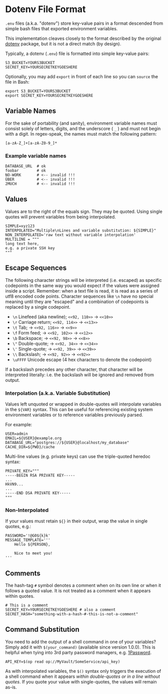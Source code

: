 # Dotenv File Format

`.env` files (a.k.a. "dotenv") store key-value pairs in a format descended from
simple bash files that exported environment variables.

This implementation cleaves closely to the format described by the original [dotenv](https://github.com/bkeepers/dotenv) package, but it is not a direct match (by design).

Typically, a dotenv (`.env`) file is formatted into simple key-value pairs:

    S3_BUCKET=YOURS3BUCKET
    SECRET_KEY=YOURSECRETKEYGOESHERE

Optionally, you may add `export` in front of each line so you can `source` the file in Bash:

    export S3_BUCKET=YOURS3BUCKET
    export SECRET_KEY=YOURSECRETKEYGOESHERE

## Variable Names

For the sake of portability (and sanity), environment variable names must consist solely of letters, digits, and the underscore ( `_` ) and must not begin with a digit. In regex-speak, the names must match the following pattern:

    [a-zA-Z_]+[a-zA-Z0-9_]*

### Example variable names

    DATABASE_URL  # ok  
    foobar        # ok  
    NO-WORK       # <-- invalid !!!
    ÜBER          # <-- invalid !!!
    2MUCH         # <-- invalid !!!

## Values

Values are to the right of the equals sign. They may be quoted.
Using single quotes will prevent variables from being interpolated.

    SIMPLE=xyz123
    INTERPOLATED="Multiple\nLines and variable substitution: ${SIMPLE}"
    NON_INTERPOLATED='raw text without variable interpolation'
    MULTILINE = """
    long text here,
    e.g. a private SSH key
    """

## Escape Sequences

The following character strings will be interpreted (i.e. escaped) as specific codepoints in the same way you would expect if the values were assigned inside a script. Remember: when a text file is read, it is read as a series of utf8 encoded code points. Character sequences like `\n` have no special meaning until they are "escaped" and a combination of codepoints is replaced by a single codepoint.

- `\n` Linefeed (aka newline); `<<92, 110>>` -> `<<10>>`
- `\r` Carriage return; `<<92, 114>>` -> `<<13>>`
- `\t` Tab; -> `<<92, 116>>` -> `<<9>>`
- `\f` Form feed; -> `<<92, 102>>` -> `<<12>>`
- `\b` Backspace; -> `<<92, 98>>` -> `<<8>>`
- `\"` Double-quote; ->  `<<92, 34>>` -> `<<34>>`
- `\'` Single-quote; -> `<<92, 39>>` -> `<<39>>`
- `\\` Backslash; -> `<<92, 92>>` -> `<<92>>`
- `\uFFFF` Unicode escape (4 hex characters to denote the codepoint)

If a backslash precedes any other character, that character will be interpreted literally: i.e. the backslash will be ignored and removed from output.

### Interpolation (a.k.a. Variable Substitution)

Values left unquoted or wrapped in double-quotes will interpolate variables in the `${VAR}` syntax. This can be useful for referencing existing system environment variables or to reference variables previously parsed.

For example:

    USER=admin
    EMAIL=${USER}@example.org
    DATABASE_URL="postgres://${USER}@localhost/my_database"
    CACHE_DIR=${PWD}/cache

Multi-line values (e.g. private keys) can use the triple-quoted heredoc syntax:

    PRIVATE_KEY="""
    -----BEGIN RSA PRIVATE KEY-----
    ...
    HkVN9...
    ...
    -----END DSA PRIVATE KEY-----
    """

### Non-Interpolated

If your values must retain `${}` in their output, wrap the value in single quotes, e.g.:

    PASSWORD='!@G0${k}k'
    MESSAGE_TEMPLATE='''
        Hello ${PERSON},

        Nice to meet you!
    '''

## Comments

The hash-tag `#` symbol denotes a comment when on its own line or when it follows a quoted value.  It is not treated as a comment when it appears within quotes.

    # This is a comment
    SECRET_KEY=YOURSECRETKEYGOESHERE # also a comment
    SECRET_HASH="something-with-a-hash-#-this-is-not-a-comment"

## Command Substitution

You need to add the output of a shell command in one of your variables? Simply add it with `$(your_command)` (available since version 1.0.0). This is helpful when tying into 3rd party password managers, e.g. [1Password](docs/1password.md).

    API_KEY=$(op read op://MyVault/SomeService/api_key)

As with interpolated variables, the `$()` syntax only triggers the execution of a shell command when it appears _within double-quotes or in a line without quotes_. If you quote your value with single-quotes, the values will remain as-is.
